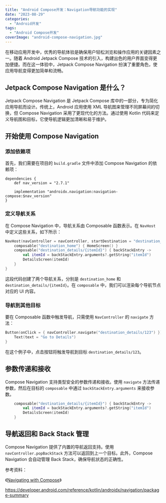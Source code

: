 ```yaml
---
title: "Android Compose开发：Navigation导航功能的实现"
date: "2023-08-29"
categories: 
  - "Android开发"
tags: 
  - "Android Compose开发"
coverImage: "android-compose-navigation.jpg"
---
```


在移动应用开发中，优秀的导航体验是确保用户轻松浏览和操作应用的关键因素之一。随着 Android Jetpack Compose 技术的引入，构建出色的用户界面变得更加便捷。而在这一体验中，Jetpack Compose Navigation 扮演了重要角色，使应用导航变得更加简单和流畅。

## Jetpack Compose Navigation 是什么？

Jetpack Compose Navigation 是 Jetpack Compose 库中的一部分，专为简化应用导航而设计。传统上，Android 应用使用 XML 导航图来管理不同屏幕间的切换，但 Compose Navigation 采用了更现代化的方法。通过使用 Kotlin 代码来定义导航图和目标，它使导航逻辑更加清晰和易于维护。

## 开始使用 Compose Navigation

### 添加依赖项

首先，我们需要在项目的 `build.gradle` 文件中添加 Compose Navigation 的依赖项：
```
dependencies {
    def nav_version = "2.7.1"

    implementation "androidx.navigation:navigation-compose:$nav_version"
}
```
### 定义导航关系

在 Compose Navigation 中，导航关系由 Composable 函数表示。在 `NavHost` 中定义这些关系，如下所示：
```kotlin
NavHost(navController = navController, startDestination = "destination_home") {
    composable("destination_home") { HomeScreen() }
    composable("destination_details/{itemId}") { backStackEntry ->
        val itemId = backStackEntry.arguments?.getString("itemId")
        DetailsScreen(itemId)
    }
}
```
这段代码创建了两个导航关系，分别是 `destination_home` 和 `destination_details/{itemId}`。在 `composable` 中，我们可以渲染每个导航节点对应的 UI 内容。

### 导航到其他目标

要在 Composable 函数中触发导航，只需使用 `NavController` 的 `navigate` 方法：
```kotlin
Button(onClick = { navController.navigate("destination_details/123") }) {
    Text(text = "Go to Details")
}
```
在这个例子中，点击按钮将触发导航到目标 `destination_details/123`。

## 参数传递和接收

Compose Navigation 支持类型安全的参数传递和接收。使用 `navigate` 方法传递参数，然后在目标的 `composable` 中通过 `backStackEntry.arguments` 来接收参数。
```kotlin
    composable("destination_details/{itemId}") { backStackEntry ->
        val itemId = backStackEntry.arguments?.getString("itemId")
        DetailsScreen(itemId)
    }
```
## 导航返回和 Back Stack 管理

Compose Navigation 提供了内置的导航返回支持。使用 `navController.popBackStack` 方法可以返回到上一个目标。此外，Compose Navigation 会自动管理 Back Stack，确保导航状态的正确性。

参考资料：

《[Navigating with Compose](https://developer.android.com/jetpack/compose/navigation)》

https://developer.android.com/reference/kotlin/androidx/navigation/package-summary
